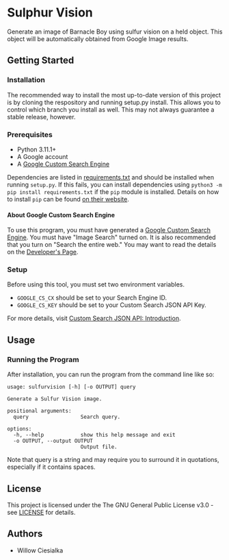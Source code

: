 # Sulphur Vision
Generate an image of Barnacle Boy using sulfur vision on a held object. This object will be automatically obtained from Google Image results.

## Getting Started

### Installation

The recommended way to install the most up-to-date version of this project is by cloning the respository and running setup.py install. This allows you to control which branch you install as well. This may not always guarantee a stable release, however.

### Prerequisites

* Python 3.11.1+
* A Google account
* A [Google Custom Search Engine](https://cse.google.com/cse/all)

Dependencies are listed in [requirements.txt](requirements.txt) and should be installed when running `setup.py`. If this fails, you can install dependencies using `python3 -m pip install requirements.txt` if the `pip` module is installed. Details on how to install `pip` can be found [on their website](https://pip.pypa.io/en/stable/installing/).

#### About Google Custom Search Engine

To use this program, you must have generated a [Google Custom Search Engine](https://cse.google.com/cse/all). You must have "Image Search" turned on. It is also recommended that you turn on "Search the entire web." You may want to read the details on the [Developer's Page](https://developers.google.com/custom-search/v1/overview).

### Setup

Before using this tool, you must set two environment variables. 

* `GOOGLE_CS_CX` should be set to your Search Engine ID.
* `GOOGLE_CS_KEY` should be set to your Custom Search JSON API Key.

For more details, visit [Custom Search JSON API: Introduction](https://developers.google.com/custom-search/v1/introduction).

## Usage

### Running the Program

After installation, you can run the program from the command line like so:

```
usage: sulfurvision [-h] [-o OUTPUT] query

Generate a Sulfur Vision image.

positional arguments:
  query                 Search query.

options:
  -h, --help            show this help message and exit
  -o OUTPUT, --output OUTPUT
                        Output file.
```

Note that query is a string and may require you to surround it in quotations, especially if it contains spaces.

## License

This project is licensed under the The GNU General Public License v3.0 - see [LICENSE](LICENSE) for details.

## Authors

* Willow Ciesialka
